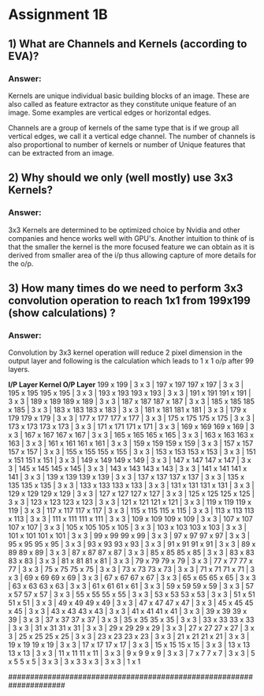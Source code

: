 # Assignment 1B

## 1) What are Channels and Kernels (according to EVA)?

### Answer:

Kernels are unique individual basic building blocks of an image. 
These are also called as feature extractor as they constitute unique feature of an image. 
Some examples are vertical edges or horizontal edges.

Channels are a group of kernels of the same type that is if we group all vertical edges, we call it a vertical edge channel. 
The number of channels is also proportional to number of kernels or number of Unique features that can be extracted from an image.



## 2) Why should we only (well mostly) use 3x3 Kernels?

### Answer:

3x3 Kernels are determined to be optimized choice by Nvidia and other companies and hence works well with GPU's. Another intuition to think of is that the smaller the kernel is the more focused feature we can obtain as it is derived from smaller area of the i/p thus allowing capture of more details for the o/p.



## 3) How many times do we need to perform 3x3 convolution operation to reach 1x1 from 199x199 (show calculations) ?

### Answer:

Convolution by 3x3 kernel operation will reduce 2 pixel dimension in the output layer and following is the calculation which leads to 1 x 1 o/p after 99 layers.

**I/P Layer   Kernel  O/P Layer**
199 x 199 | 3 x 3 | 197 x 197
197 x 197 | 3 x 3 | 195 x 195
195 x 195 | 3 x 3 | 193 x 193
193 x 193 | 3 x 3 | 191 x 191
191 x 191 | 3 x 3 | 189 x 189
189 x 189 | 3 x 3 | 187 x 187
187 x 187 | 3 x 3 | 185 x 185
185 x 185 | 3 x 3 | 183 x 183
183 x 183 | 3 x 3 | 181 x 181
181 x 181 | 3 x 3 | 179 x 179
179 x 179 | 3 x 3 | 177 x 177
177 x 177 | 3 x 3 | 175 x 175
175 x 175 | 3 x 3 | 173 x 173
173 x 173 | 3 x 3 | 171 x 171
171 x 171 | 3 x 3 | 169 x 169
169 x 169 | 3 x 3 | 167 x 167
167 x 167 | 3 x 3 | 165 x 165
165 x 165 | 3 x 3 | 163 x 163
163 x 163 | 3 x 3 | 161 x 161
161 x 161 | 3 x 3 | 159 x 159
159 x 159 | 3 x 3 | 157 x 157
157 x 157 | 3 x 3 | 155 x 155
155 x 155 | 3 x 3 | 153 x 153
153 x 153 | 3 x 3 | 151 x 151
151 x 151 | 3 x 3 | 149 x 149
149 x 149 | 3 x 3 | 147 x 147
147 x 147 | 3 x 3 | 145 x 145
145 x 145 | 3 x 3 | 143 x 143
143 x 143 | 3 x 3 | 141 x 141
141 x 141 | 3 x 3 | 139 x 139
139 x 139 | 3 x 3 | 137 x 137
137 x 137 | 3 x 3 | 135 x 135
135 x 135 | 3 x 3 | 133 x 133
133 x 133 | 3 x 3 | 131 x 131
131 x 131 | 3 x 3 | 129 x 129
129 x 129 | 3 x 3 | 127 x 127
127 x 127 | 3 x 3 | 125 x 125
125 x 125 | 3 x 3 | 123 x 123
123 x 123 | 3 x 3 | 121 x 121
121 x 121 | 3 x 3 | 119 x 119
119 x 119 | 3 x 3 | 117 x 117
117 x 117 | 3 x 3 | 115 x 115
115 x 115 | 3 x 3 | 113 x 113
113 x 113 | 3 x 3 | 111 x 111
111 x 111 | 3 x 3 | 109 x 109
109 x 109 | 3 x 3 | 107 x 107
107 x 107 | 3 x 3 | 105 x 105
105 x 105 | 3 x 3 | 103 x 103
103 x 103 | 3 x 3 | 101 x 101
101 x 101 | 3 x 3 |  99 x  99
	99 x 99 | 3 x 3 | 97 x 97
	97 x 97 | 3 x 3 | 95 x 95
	95 x 95 | 3 x 3 | 93 x 93
	93 x 93 | 3 x 3 | 91 x 91
	91 x 91 | 3 x 3 | 89 x 89
	89 x 89 | 3 x 3 | 87 x 87
	87 x 87 | 3 x 3 | 85 x 85
	85 x 85 | 3 x 3 | 83 x 83
	83 x 83 | 3 x 3 | 81 x 81
	81 x 81 | 3 x 3 | 79 x 79
	79 x 79 | 3 x 3 | 77 x 77
	77 x 77 | 3 x 3 | 75 x 75
	75 x 75 | 3 x 3 | 73 x 73
	73 x 73 | 3 x 3 | 71 x 71
	71 x 71 | 3 x 3 | 69 x 69
	69 x 69 | 3 x 3 | 67 x 67
	67 x 67 | 3 x 3 | 65 x 65
	65 x 65 | 3 x 3 | 63 x 63
	63 x 63 | 3 x 3 | 61 x 61
	61 x 61 | 3 x 3 | 59 x 59
	59 x 59 | 3 x 3 | 57 x 57
	57 x 57 | 3 x 3 | 55 x 55
	55 x 55 | 3 x 3 | 53 x 53
	53 x 53 | 3 x 3 | 51 x 51
	51 x 51 | 3 x 3 | 49 x 49
	49 x 49 | 3 x 3 | 47 x 47
	47 x 47 | 3 x 3 | 45 x 45
	45 x 45 | 3 x 3 | 43 x 43
	43 x 43 | 3 x 3 | 41 x 41
	41 x 41 | 3 x 3 | 39 x 39
	39 x 39 | 3 x 3 | 37 x 37
	37 x 37 | 3 x 3 | 35 x 35
	35 x 35 | 3 x 3 | 33 x 33
	33 x 33 | 3 x 3 | 31 x 31
	31 x 31 | 3 x 3 | 29 x 29
	29 x 29 | 3 x 3 | 27 x 27
	27 x 27 | 3 x 3 | 25 x 25
	25 x 25 | 3 x 3 | 23 x 23
	23 x 23 | 3 x 3 | 21 x 21
	21 x 21 | 3 x 3 | 19 x 19
	19 x 19 | 3 x 3 | 17 x 17
	17 x 17 | 3 x 3 | 15 x 15
	15 x 15 | 3 x 3 | 13 x 13
	13 x 13 | 3 x 3 | 11 x 11
	11 x 11 | 3 x 3 |	9 x  9
		9 x 9  | 3 x 3 |	7 x  7
 		7 x 7  | 3 x 3 |	5 x  5
 		5 x 5  | 3 x 3 |	3 x  3
 		3 x 3  | 3 x 3 |	1 x  1

#####################################################################



